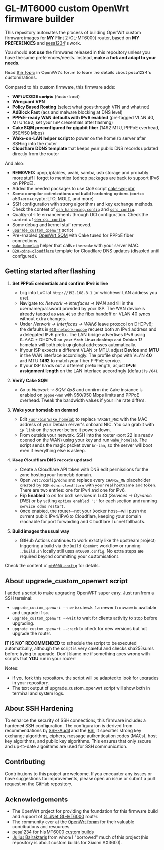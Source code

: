 # GL-MT6000 custom OpenWrt firmware builder

This repository automates the process of building OpenWrt custom firmware images for **MY** Flint 2 (GL-MT6000) router, based on **MY PREFERENCES** and [pesa1234](https://github.com/pesa1234)'s work.

You should **not use** the firmwares released in this repository unless you have the same preferences/needs.
Instead, **make a fork and adapt to your needs**.

Read [this topic](https://forum.openwrt.org/t/mt6000-custom-build-with-luci-and-some-optimization-kernel-6-12-x/185241) in OpenWrt's forum to learn the details about pesa1234's customizations.

Compared to his custom firmware, this firmware adds:
- **WiFi UCODE scripts** (faster boot)
- **Wireguard VPN**
- **Policy Based Routing** (select what goes through VPN and what not)
- **AdBlock Fast** (ads and malware blocking at DNS level)
- **PPPoE-ready WAN defaults with IPv6 enabled** (pre-tagged VLAN 40, MTU 1492; set your ISP credentials after flashing)
- **Cake SQM preconfigured for gigabit fiber** (1492 MTU, PPPoE overhead, 950/950 Mbps)
- **Wake-on-LAN helper script** to power on the homelab server after SSHing into the router
- **Cloudflare DDNS template** that keeps your public DNS records updated directly from the router

And also:
- **REMOVED:** upnp, iptables, avahi, samba, usb storage and probably more stuff I forgot to mention (odhcp packages are back to support IPv6 on PPPoE).
- Added the needed packages to use QoS script [cake-wg-pbr](https://github.com/lynxthecat/cake-wg-pbr)
- Some compiler optimizations and build hardening options (cortex-a53+crc+crypto; LTO, MOLD, and more).
- SSH configuration with strong algorithms and key exchange methods. Check the content of [`ssh_hardening.config`](files/etc/ssh/sshd_config.d/ssh_hardening.conf) and [`sshd_config`](files/etc/ssh/sshd_config).
- Quality-of-life enhancements through UCI configuration. Check the content of [`999-QOL_config`](files/etc/uci-defaults/999-QOL_config).
- Some debug and kernel stuff removed.
- [`upgrade_custom_openwrt`](files/usr/bin/upgrade_custom_openwrt) script
- Pre-enabled [OpenWrt SQM](https://openwrt.org/docs/guide-user/network/traffic-shaping/sqm) with Cake tuned for PPPoE fiber connections.
- [`wake_homelab`](files/usr/bin/wake_homelab) helper that calls `etherwake` with your server MAC.
- [`020-ddns-cloudflare`](files/etc/uci-defaults/020-ddns-cloudflare) template for Cloudflare DNS updates (disabled until configured).

## Getting started after flashing

1. **Set PPPoE credentials and confirm IPv6 is live**
   - Log into LuCI at `http://192.168.8.1` (or whichever LAN address you use).
   - Navigate to: *Network → Interfaces → WAN* and fill in the username/password provided by your ISP. The WAN device is already tagged as **`wan.40`** so the fiber handoff on VLAN 40 syncs without extra changes.
   - Under *Network → Interfaces → WAN6* leave protocol on DHCPv6; the defaults in [`010-network-pppoe`](files/etc/uci-defaults/010-network-pppoe) request both an IPv4 address and a delegated IPv6 prefix. The LAN bridge advertises IPv6 using SLAAC + DHCPv6 so your Arch Linux desktop and Debian 12 homelab will both pick up global addresses automatically.
   - If your ISP expects a different VLAN or MTU, adjust **Device** and **MTU** in the WAN interface accordingly. The profile ships with VLAN **40** and MTU **1492** to match your fiber PPPoE service.
   - If your ISP hands out a different prefix length, adjust **IPv6 assignment length** on the LAN interface accordingly (default is `/64`).

2. **Verify Cake SQM**
   - Go to *Network → SQM QoS* and confirm the Cake instance is enabled on `pppoe-wan` with 950/950 Mbps limits and PPPoE overhead. Tweak the bandwidth values if your line rate differs.

3. **Wake your homelab on demand**
   - Edit [`/usr/bin/wake_homelab`](files/usr/bin/wake_homelab) to replace `TARGET_MAC` with the MAC address of your Debian server's onboard NIC. You can grab it with `ip link` on the server before it powers down.
   - From outside your network, SSH into the router (port 22 is already opened on the WAN) using your key and run `wake_homelab`. The script sends the magic packet over `br-lan`, so the server will boot even if everything else is asleep.

4. **Keep Cloudflare DNS records updated**
   - Create a Cloudflare API token with DNS edit permissions for the zone hosting your homelab domain.
   - Open `/etc/config/ddns` and replace every `CHANGE_ME` placeholder created by [`020-ddns-cloudflare`](files/etc/uci-defaults/020-ddns-cloudflare) with your real hostname and token. There are two entries: one for IPv4 and one for IPv6.
   - Flip **Enabled** to *on* for both services in LuCI (*Services → Dynamic DNS*) or by setting `option enabled '1'` for each section and running `service ddns restart`.
   - Once enabled, the router—not your Docker host—will push the current public IPv4/IPv6 to Cloudflare, keeping your domain reachable for port forwarding and Cloudflare Tunnel fallbacks.

5. **Build images the usual way**
   - GitHub Actions continues to work exactly like the upstream project; triggering a build via the `Build OpenWrt` workflow or running `./build.sh` locally still uses `mt6000.config`. No extra steps are required beyond committing your customisations.

Check the content of [`mt6000.config`](mt6000.config) for details.



## About upgrade_custom_openwrt script

I added a script to make upgrading OpenWRT super easy. Just run from a SSH terminal:
- `upgrade_custom_openwrt --now` to check if a newer firmware is available and upgrade if so.
- `upgrade_custom_openwrt --wait` to wait for clients activity to stop before upgrading.
- `upgrade_custom_openwrt --check` to check for new versions but not upgrade the router.

**IT IS NOT RECOMMENDED** to schedule the script to be executed automatically, although the script is very careful and checks sha256sums before trying to upgrade. Don't blame me if something goes wrong with scripts that **YOU** run in your router!

Notes:
- if you fork this repository, the script will be adapted to look for upgrades in your repository.
- The text output of upgrade_custom_openwrt script will show both in terminal and system logs.



## About SSH Hardening

To enhance the security of SSH connections, this firmware includes a hardened SSH configuration. The configuration is derived from recommendations by [SSH-Audit](https://github.com/jtesta/ssh-audit) and the [BSI](https://www.bsi.bund.de/), it specifies strong key exchange algorithms, ciphers, message authentication codes (MACs), host key algorithms, and public key algorithms. This ensures that only secure and up-to-date algorithms are used for SSH communication.



## Contributing

Contributions to this project are welcome. If you encounter any issues or have suggestions for improvements, please open an issue or submit a pull request on the GitHub repository.



## Acknowledgements

- The OpenWrt project for providing the foundation for this firmware build and support of [GL.iNet GL-MT6000](https://openwrt.org/toh/gl.inet/gl-mt6000) router.
- The community over at the [OpenWrt forum](https://forum.openwrt.org/t/mt6000-custom-build-with-luci-and-some-optimization-kernel-6-12-x/185241) for their valuable contributions and resources. 
- [pesa1234](https://github.com/pesa1234) for his [MT6000 custom builds](https://github.com/pesa1234/MT6000_cust_build).
- [Julius Bairaktaris](https://github.com/JuliusBairaktaris/Qualcommax_NSS_Builder) from whom I "borrowed" much of this project (his repository is about custom builds for Xiaomi AX3600).
